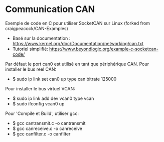 # Communication CAN
Exemple de code en C pour utiliser SocketCAN sur Linux
(forked from craigpeacock/CAN-Examples)

* Basé sur la documentation : https://www.kernel.org/doc/Documentation/networking/can.txt
* Tutoriel simplifié: https://www.beyondlogic.org/example-c-socketcan-code/

Par défaut le port can0 est utilisé en tant que périphérique CAN.
Pour installer le bus reel CAN:
* $ sudo ip link set can0 up type can bitrate 125000

Pour installer le bus virtuel VCAN:
* $ sudo ip link add dev vcan0 type vcan 
* $ sudo ifconfig vcan0 up

Pour 'Compile et Build', utiliser gcc:
* $ gcc cantransmit.c -o cantransmit
* $ gcc canreceive.c -o canreceive
* $ gcc canfilter.c -o canfilter
